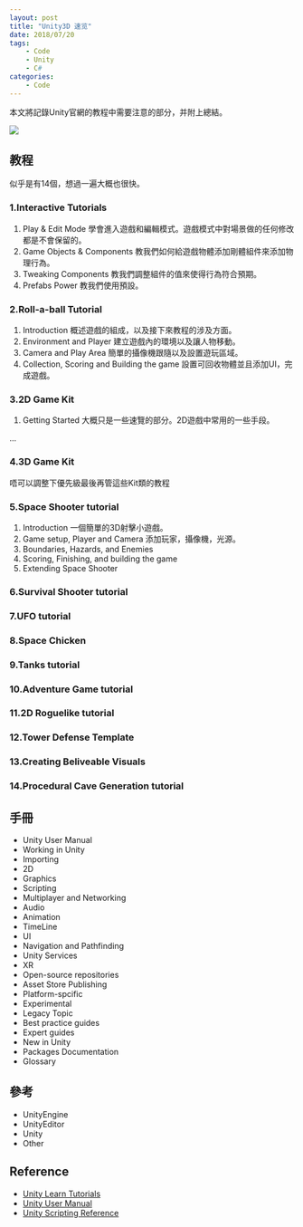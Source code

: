 ```yaml
---
layout: post
title: "Unity3D 速览"
date: 2018/07/20
tags:
    - Code
    - Unity
    - C#
categories:
    - Code
---
```


本文將記錄Unity官網的教程中需要注意的部分，并附上總結。

![]({{site.url}}/{{site.baseurl}}/img/posts/teamwork.jpg)

## 教程

似乎是有14個，想過一遍大概也很快。

###  1.Interactive Tutorials
1. Play & Edit Mode
  學會進入遊戲和編輯模式。遊戲模式中對場景做的任何修改都是不會保留的。
2. Game Objects & Components
  教我們如何給遊戲物體添加剛體組件來添加物理行為。
3. Tweaking Components
  教我們調整組件的值來使得行為符合預期。
4. Prefabs Power
  教我們使用預設。

### 2.Roll-a-ball Tutorial

1. Introduction
  概述遊戲的組成，以及接下來教程的涉及方面。
2. Environment and Player
  建立遊戲內的環境以及讓人物移動。
3. Camera and Play Area
  簡單的攝像機跟隨以及設置遊玩區域。
4. Collection, Scoring and Building the game
  設置可回收物體並且添加UI，完成遊戲。

### 3.2D Game Kit

1. Getting Started
  大概只是一些速覽的部分。2D遊戲中常用的一些手段。

...

### 4.3D Game Kit

唔可以調整下優先級最後再管這些Kit類的教程

### 5.Space Shooter tutorial
1. Introduction
  一個簡單的3D射擊小遊戲。
2. Game setup, Player and Camera
  添加玩家，攝像機，光源。
3. Boundaries, Hazards, and Enemies
4. Scoring, Finishing, and building the game
5. Extending Space Shooter

### 6.Survival Shooter tutorial

### 7.UFO tutorial

### 8.Space Chicken

### 9.Tanks tutorial

### 10.Adventure Game tutorial

### 11.2D Roguelike tutorial

### 12.Tower Defense Template

### 13.Creating Beliveable Visuals

### 14.Procedural Cave Generation tutorial

## 手冊

+ Unity User Manual
+ Working in Unity
+ Importing
+ 2D
+ Graphics
+ Scripting
+ Multiplayer and Networking
+ Audio
+ Animation
+ TimeLine
+ UI
+ Navigation and Pathfinding
+ Unity Services
+ XR
+ Open-source repositories
+ Asset Store Publishing
+ Platform-spcific
+ Experimental
+ Legacy Topic
+ Best practice guides
+ Expert guides
+ New in Unity
+ Packages Documentation
+ Glossary

## 參考

+ UnityEngine
+ UnityEditor
+ Unity
+ Other

## Reference

+ [Unity Learn Tutorials](https://unity3d.com/cn/learn/tutorials)
+ [Unity User Manual](https://docs.unity3d.com/Manual/UnityManual.html)
+ [Unity Scripting Reference](https://docs.unity3d.com/ScriptReference/index.html)
